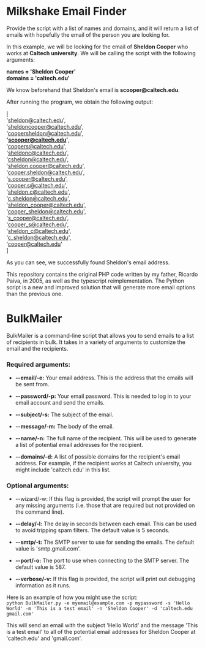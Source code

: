 # Milkshake Email Finder

Provide the script with a list of names and domains, and it will return a list of emails with hopefully the email of the
person you are looking for.

In this example, we will be looking for the email of **Sheldon Cooper** who works at **Caltech university**. We will be
calling the script with the following arguments:</br>

**names = 'Sheldon Cooper'**</br>
**domains = 'caltech.</span>edu'**</br>

We know beforehand that Sheldon's email is **scooper@caltech.</span>edu**.

After running the program, we obtain the following output:</br>

[</br>
'sheldon@caltech.edu',</br>
'sheldoncooper@caltech.edu',</br>
'coopersheldon@caltech.edu',</br>
**'scooper@caltech.edu'**,</br>
'coopers@caltech.edu',</br>
'sheldonc@caltech.edu',</br>
'csheldon@caltech.edu',</br>
'sheldon.cooper@caltech.edu',</br>
'cooper.sheldon@caltech.edu',</br>
's.cooper@caltech.edu',</br>
'cooper.s@caltech.edu',</br>
'sheldon.c@caltech.edu',</br>
'c.sheldon@caltech.edu',</br>
'sheldon_cooper@caltech.edu',</br>
'cooper_sheldon@caltech.edu',</br>
's_cooper@caltech.edu',</br>
'cooper_s@caltech.edu',</br>
'sheldon_c@caltech.edu',</br>
'c_sheldon@caltech.edu',</br>
'cooper@caltech.edu'</br>
]</br>

As you can see, we successfully found Sheldon's email address.</br>

This repository contains the original PHP code written by my father, Ricardo Paiva, in 2005, as well as the typescript
reimplementation. The Python script is a new and improved solution that will generate more email options than the
previous one.

# BulkMailer

BulkMailer is a command-line script that allows you to send emails to a list of recipients in bulk. It takes in a
variety of arguments to customize the email and the recipients.

### Required arguments:

* **--email/-e:** Your email address. This is the address that the emails will be sent from.

* **--password/-p:** Your email password. This is needed to log in to your email account and send the emails.

* **--subject/-s:** The subject of the email.

* **--message/-m:** The body of the email.

* **--name/-n:** The full name of the recipient. This will be used to generate a list of potential email addresses for
  the recipient.

* **--domains/-d:** A list of possible domains for the recipient's email address. For example, if the recipient works at
  Caltech university, you might include 'caltech.edu' in this list.

### Optional arguments:

* --wizard/-w: If this flag is provided, the script will prompt the user for any missing arguments (i.e. those that are
  required but not provided on the command line).

* **--delay/-l:** The delay in seconds between each email. This can be used to avoid tripping spam filters. The default
  value is 5 seconds.

* **--smtp/-t:** The SMTP server to use for sending the emails. The default value is 'smtp.gmail.com'.

* **--port/-o:** The port to use when connecting to the SMTP server. The default value is 587.

* **--verbose/-v:** If this flag is provided, the script will print out debugging information as it runs.

Here is an example of how you might use the script:</br>
`python BulkMailer.py -e myemail@example.com -p mypassword -s 'Hello World' -m 'This is a test email' -n 'Sheldon Cooper' -d 'caltech.edu gmail.com'`

This will send an email with the subject 'Hello World' and the message 'This is a test email' to all of the potential
email addresses for Sheldon Cooper at 'caltech.edu' and 'gmail.com'.



